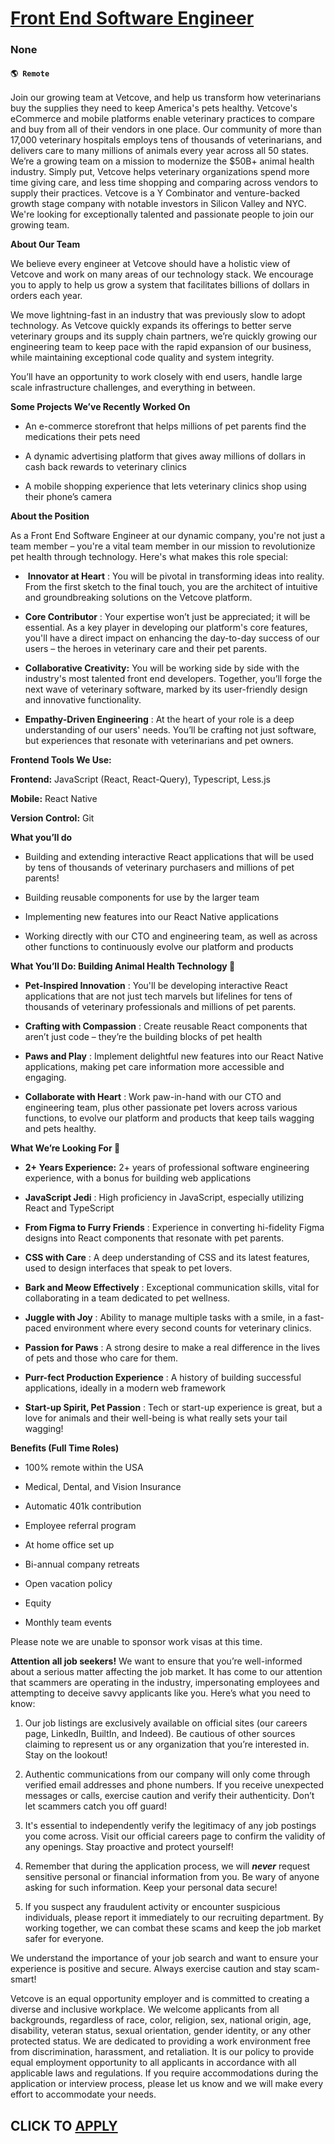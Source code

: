 # [Front End Software Engineer ](https://www.remotewlb.com/apply/front-end-software-engineer-127808)  
### None  
#### `🌎 Remote `  

Join our growing team at Vetcove, and help us transform how veterinarians buy the supplies they need to keep America's pets healthy. Vetcove's eCommerce and mobile platforms enable veterinary practices to compare and buy from all of their vendors in one place. Our community of more than 17,000 veterinary hospitals employs tens of thousands of veterinarians, and delivers care to many millions of animals every year across all 50 states. We’re a growing team on a mission to modernize the $50B+ animal health industry. Simply put, Vetcove helps veterinary organizations spend more time giving care, and less time shopping and comparing across vendors to supply their practices. Vetcove is a Y Combinator and venture-backed growth stage company with notable investors in Silicon Valley and NYC. We're looking for exceptionally talented and passionate people to join our growing team.

**About Our Team**

We believe every engineer at Vetcove should have a holistic view of Vetcove and work on many areas of our technology stack. We encourage you to apply to help us grow a system that facilitates billions of dollars in orders each year.

We move lightning-fast in an industry that was previously slow to adopt technology. As Vetcove quickly expands its offerings to better serve veterinary groups and its supply chain partners, we’re quickly growing our engineering team to keep pace with the rapid expansion of our business, while maintaining exceptional code quality and system integrity.

You’ll have an opportunity to work closely with end users, handle large scale infrastructure challenges, and everything in between.

 **Some Projects We’ve Recently Worked On**

  * An e-commerce storefront that helps millions of pet parents find the medications their pets need

  * A dynamic advertising platform that gives away millions of dollars in cash back rewards to veterinary clinics

  * A mobile shopping experience that lets veterinary clinics shop using their phone’s camera

 **About the Position**  

As a Front End Software Engineer at our dynamic company, you're not just a team member – you're a vital team member in our mission to revolutionize pet health through technology. Here's what makes this role special:

  * ​​ **Innovator at Heart** : You will be pivotal in transforming ideas into reality. From the first sketch to the final touch, you are the architect of intuitive and groundbreaking solutions on the Vetcove platform.

  *  **Core Contributor** : Your expertise won’t just be appreciated; it will be essential. As a key player in developing our platform's core features, you'll have a direct impact on enhancing the day-to-day success of our users – the heroes in veterinary care and their pet parents.

  *  **Collaborative Creativity:** You will be working side by side with the industry's most talented front end developers. Together, you’ll forge the next wave of veterinary software, marked by its user-friendly design and innovative functionality.

  *  **Empathy-Driven Engineering** : At the heart of your role is a deep understanding of our users' needs. You’ll be crafting not just software, but experiences that resonate with veterinarians and pet owners.

 **Frontend Tools We Use:**

 **Frontend:** JavaScript (React, React-Query), Typescript, Less.js

 **Mobile:** React Native

 **Version Control:** Git

 **What you’ll do**

  * Building and extending interactive React applications that will be used by tens of thousands of veterinary purchasers and millions of pet parents!

  * Building reusable components for use by the larger team

  * Implementing new features into our React Native applications

  * Working directly with our CTO and engineering team, as well as across other functions to continuously evolve our platform and products 

**What You’ll Do: Building Animal Health Technology 🐾**

  *  **Pet-Inspired Innovation** : You'll be developing interactive React applications that are not just tech marvels but lifelines for tens of thousands of veterinary professionals and millions of pet parents.

  *  **Crafting with Compassion** : Create reusable React components that aren’t just code – they’re the building blocks of pet health

  *  **Paws and Play** : Implement delightful new features into our React Native applications, making pet care information more accessible and engaging.

  *  **Collaborate with Heart** : Work paw-in-hand with our CTO and engineering team, plus other passionate pet lovers across various functions, to evolve our platform and products that keep tails wagging and pets healthy.

 **What We’re Looking For 🐾**

  *  **2+ Years Experience:** 2+ years of professional software engineering experience, with a bonus for building web applications 

  * **JavaScript Jedi** : High proficiency in JavaScript, especially utilizing React and TypeScript

  *  **From Figma to Furry Friends** : Experience in converting hi-fidelity Figma designs into React components that resonate with pet parents.

  *  **CSS with Care** : A deep understanding of CSS and its latest features, used to design interfaces that speak to pet lovers.

  *  **Bark and Meow Effectively** : Exceptional communication skills, vital for collaborating in a team dedicated to pet wellness.

  *  **Juggle with Joy** : Ability to manage multiple tasks with a smile, in a fast-paced environment where every second counts for veterinary clinics.

  *  **Passion for Paws** : A strong desire to make a real difference in the lives of pets and those who care for them.

  *  **Purr-fect Production Experience** : A history of building successful applications, ideally in a modern web framework

  *  **Start-up Spirit, Pet Passion** : Tech or start-up experience is great, but a love for animals and their well-being is what really sets your tail wagging!

 **Benefits (Full Time Roles)**

  * 100% remote within the USA

  * Medical, Dental, and Vision Insurance 

  * Automatic 401k contribution

  * Employee referral program

  * At home office set up 

  * Bi-annual company retreats 

  * Open vacation policy 

  * Equity

  * Monthly team events

Please note we are unable to sponsor work visas at this time.

**Attention all job seekers!** We want to ensure that you’re well-informed about a serious matter affecting the job market. It has come to our attention that scammers are operating in the industry, impersonating employees and attempting to deceive savvy applicants like you. Here’s what you need to know:

  1. Our job listings are exclusively available on official sites (our careers page, LinkedIn, BuiltIn, and Indeed). Be cautious of other sources claiming to represent us or any organization that you’re interested in. Stay on the lookout!

  2. Authentic communications from our company will only come through verified email addresses and phone numbers. If you receive unexpected messages or calls, exercise caution and verify their authenticity. Don’t let scammers catch you off guard!

  3. It's essential to independently verify the legitimacy of any job postings you come across. Visit our official careers page to confirm the validity of any openings. Stay proactive and protect yourself!

  4. Remember that during the application process, we will _**never**_ request sensitive personal or financial information from you. Be wary of anyone asking for such information. Keep your personal data secure!

  5. If you suspect any fraudulent activity or encounter suspicious individuals, please report it immediately to our recruiting department. By working together, we can combat these scams and keep the job market safer for everyone.

We understand the importance of your job search and want to ensure your experience is positive and secure. Always exercise caution and stay scam-smart!

Vetcove is an equal opportunity employer and is committed to creating a diverse and inclusive workplace. We welcome applicants from all backgrounds, regardless of race, color, religion, sex, national origin, age, disability, veteran status, sexual orientation, gender identity, or any other protected status. We are dedicated to providing a work environment free from discrimination, harassment, and retaliation. It is our policy to provide equal employment opportunity to all applicants in accordance with all applicable laws and regulations. If you require accommodations during the application or interview process, please let us know and we will make every effort to accommodate your needs.

  
## CLICK TO [APPLY](https://www.remotewlb.com/apply/front-end-software-engineer-127808)

